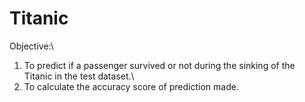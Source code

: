 # Titanic
Objective:\
1. To predict if a passenger survived or not during the sinking of the Titanic in the test
dataset.\
2. To calculate the accuracy score of prediction made.
